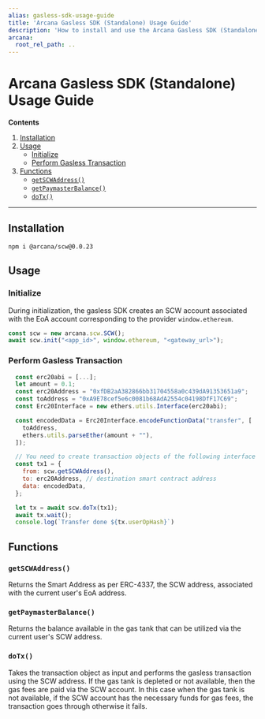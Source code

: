 ```yaml
---
alias: gasless-sdk-usage-guide
title: 'Arcana Gasless SDK (Standalone) Usage Guide'
description: 'How to install and use the Arcana Gasless SDK (Standalone) with sample code and references.'
arcana:
  root_rel_path: ..
---
```


<!--
Note, that this is a pure markdown file with no Mkdocs related tags or keywords. It is a copy 
of the file in the `auth` repo: https://github.com/arcana-network/auth/blob/main/usage.md
-->

# Arcana Gasless SDK (Standalone) Usage Guide

**Contents**

1. [Installation](#installation)
2. [Usage](#usage)
    - [Initialize](#initialize)
    - [Perform Gasless Transaction](#perform-gasless-transaction)
3. [Functions](#functions)
    - [`getSCWAddress()`](#getscwaddress)
    - [`getPaymasterBalance()`](#getpaymasterbalance)
    - [`doTx()`](#dotx)

---

## Installation

```
npm i @arcana/scw@0.0.23
```

## Usage

### Initialize

During initialization, the gasless SDK creates an SCW account associated with the EoA account corresponding to the provider `window.ethereum`.

```js
const scw = new arcana.scw.SCW();
await scw.init("<app_id>", window.ethereum, "<gateway_url>");
```

### Perform Gasless Transaction

```js
  const erc20abi = [...];
  let amount = 0.1;
  const erc20Address = "0xfDB2aA382866bb31704558a0c439dA91353651a9";
  const toAddress = "0xA9E78cef5e6c0081b68AdA2554c04198DfF17C69";
  const Erc20Interface = new ethers.utils.Interface(erc20abi);

  const encodedData = Erc20Interface.encodeFunctionData("transfer", [
    toAddress,
    ethers.utils.parseEther(amount + ""),
  ]);

  // You need to create transaction objects of the following interface
  const tx1 = {
    from: scw.getSCWAddress(),
    to: erc20Address, // destination smart contract address
    data: encodedData,
  };

  let tx = await scw.doTx(tx1);
  await tx.wait();
  console.log(`Transfer done ${tx.userOpHash}`)
```

## Functions

### `getSCWAddress()`

Returns the Smart Address as per ERC-4337, the SCW address, associated with the current user's EoA address.

### `getPaymasterBalance()`

Returns the balance available in the gas tank that can be utilized via the current user's SCW address.

### `doTx()`

Takes the transaction object as input and performs the gasless transaction using the SCW address.  If the gas tank is depleted or not available, then the gas fees are paid via the SCW account. In this case when the gas tank is not available, if the SCW account has the necessary funds for gas fees, the transaction goes through otherwise it fails.